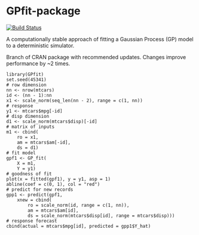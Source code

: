 # GPfit-package

[![Build Status](https://travis-ci.org/CSJCampbell/GPfit-package.svg?branch=master)](https://travis-ci.org/CSJCampbell/GPfit-package)

A computationally stable approach of fitting a Gaussian Process (GP) model to a deterministic simulator. 

Branch of CRAN package with recommended updates. Changes improve performance by ~2 times.

```{r}
library(GPfit)
set.seed(45341)
# row dimension
nn <- nrow(mtcars)
id <- (nn - 1):nn
x1 <- scale_norm(seq_len(nn - 2), range = c(1, nn))
# response
y1 <- mtcars$mpg[-id]
# disp dimension
d1 <- scale_norm(mtcars$disp)[-id]
# matrix of inputs
m1 <- cbind(
    ro = x1,
    am = mtcars$am[-id], 
    ds = d1)
# fit model
gpf1 <- GP_fit(
    X = m1,
    Y = y1)
# goodness of fit
plot(x = fitted(gpf1), y = y1, asp = 1)
abline(coef = c(0, 1), col = "red")
# predict for new records
gpp1 <- predict(gpf1, 
    xnew = cbind(
        ro = scale_norm(id, range = c(1, nn)), 
        am = mtcars$am[id], 
        ds = scale_norm(mtcars$disp[id], range = mtcars$disp)))
# response forecast
cbind(actual = mtcars$mpg[id], predicted = gpp1$Y_hat)
```
